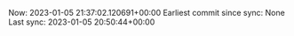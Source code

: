 Now: 2023-01-05 21:37:02.120691+00:00 Earliest commit since sync: None Last sync: 2023-01-05 20:50:44+00:00
